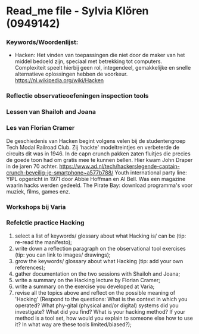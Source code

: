 # Read_me file - Sylvia Klören (0949142)


### Keywords/Woordenlijst:
- Hacken:  Het vinden van toepassingen die niet door de maker van het middel bedoeld zijn, speciaal met betrekking tot computers. Complexiteit speelt hierbij geen rol, integendeel, gemakkelijke en snelle alternatieve oplossingen hebben de voorkeur. https://nl.wikipedia.org/wiki/Hacken 

### Reflectie observatieoefeningen inspection tools

### Lessen van Shailoh and Joana

### Les van Florian Cramer
De geschiedenis van Hacken begint volgens velen bij de studentengroep Tech Modal Railroad Club. Zij 'hackte' modeltreintjes en verbeterde de circuits dit was in 1946. 
In de capn crunch pakken zaten fluitjes die precies de goede toon had om gratis mee te kunnen bellen. Hier kwam John Draper in de jaren 70 achter. 
https://www.ad.nl/tech/hackerslegende-captain-crunch-beveilig-je-smartphone~a577b788/ 
Youth international party line: YIPL opgericht in 1971 door Abbie Hoffman en Al Bell. Was een magazine waarin hacks werden gedeeld. 
The Pirate Bay: download programma's voor muziek, films, games enz. 

### Workshops bij Varia

### Refelctie practice Hacking

1. select a list of keywords/ glossary about what Hacking is/ can be (tip: re-read the manifesto);
2. write down a reflection paragraph on the observational tool exercises (tip: you can link to images/ drawings);
3. grow the keywords/ glossary about what Hacking (tip: add your own references);
4. gather documentation on the two sessions with Shailoh and Joana;
5. write a summary on the Hacking lecture by Florian Cramer;
6. write a summary on the exercise you developed at Varia;
7. revise all the topics above and reflect on the possible meaning of 'Hacking' (Respond to the questions: What is the context in which you operated? What phy-gital (physical and/or digital) systems did you investigate? What did you find? What is your hacking method? If your method is a tool set, how would you explain to someone else how to use it? In what way are these tools limited/biased?);
